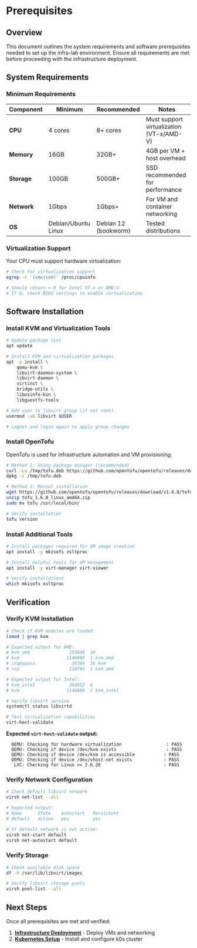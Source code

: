 # Prerequisites
## Overview

This document outlines the system requirements and software prerequisites needed to set up the infra-lab environment. Ensure all requirements are met before proceeding with the infrastructure deployment.

## System Requirements

### Minimum Requirements

| Component | Minimum | Recommended | Notes |
|-----------|---------|-------------|-------|
| **CPU** | 4 cores | 8+ cores | Must support virtualization (VT-x/AMD-V) |
| **Memory** | 16GB | 32GB+ | 4GB per VM + host overhead |
| **Storage** | 100GB | 500GB+ | SSD recommended for performance |
| **Network** | 1Gbps | 1Gbps+ | For VM and container networking |
| **OS** | Debian/Ubuntu Linux | Debian 12 (bookworm) | Tested distributions |

### Virtualization Support

Your CPU must support hardware virtualization:

```bash
# Check for virtualization support
egrep -c '(vmx|svm)' /proc/cpuinfo

# Should return > 0 for Intel VT-x or AMD-V
# If 0, check BIOS settings to enable virtualization
```

## Software Installation

### Install KVM and Virtualization Tools

```bash
# Update package list
apt update

# Install KVM and virtualization packages
apt -y install \
    qemu-kvm \
    libvirt-daemon-system \
    libvirt-daemon \
    virtinst \
    bridge-utils \
    libosinfo-bin \
    libguestfs-tools

# Add user to libvirt group (if not root)
usermod -aG libvirt $USER

# Logout and login again to apply group changes
```

### Install OpenTofu

OpenTofu is used for infrastructure automation and VM provisioning:

```bash
# Method 1: Using package manager (recommended)
curl -Lo /tmp/tofu.deb https://github.com/opentofu/opentofu/releases/download/v1.6.0/tofu_1.6.0_amd64.deb
dpkg -i /tmp/tofu.deb

# Method 2: Manual installation
wget https://github.com/opentofu/opentofu/releases/download/v1.6.0/tofu_1.6.0_linux_amd64.zip
unzip tofu_1.6.0_linux_amd64.zip
sudo mv tofu /usr/local/bin/

# Verify installation
tofu version
```

### Install Additional Tools

```bash
# Install packages required for VM image creation
apt install -y mkisofs xsltproc

# Install helpful tools for VM management
apt install -y virt-manager virt-viewer

# Verify installations
which mkisofs xsltproc
```

## Verification

### Verify KVM Installation

```bash
# Check if KVM modules are loaded
lsmod | grep kvm

# Expected output for AMD:
# kvm_amd               155648  10
# kvm                  1146880  1 kvm_amd
# irqbypass              16384  26 kvm
# ccp                   118784  1 kvm_amd

# Expected output for Intel:
# kvm_intel             294912  6
# kvm                  1146880  1 kvm_intel

# Verify libvirt service
systemctl status libvirtd

# Test virtualization capabilities
virt-host-validate
```

**Expected `virt-host-validate` output:**
```
  QEMU: Checking for hardware virtualization                 : PASS
  QEMU: Checking if device /dev/kvm exists                   : PASS
  QEMU: Checking if device /dev/kvm is accessible           : PASS
  QEMU: Checking if device /dev/vhost-net exists            : PASS
   LXC: Checking for Linux >= 2.6.26                        : PASS
```

### Verify Network Configuration

```bash
# Check default libvirt network
virsh net-list --all

# Expected output:
# Name      State    Autostart   Persistent
# default   active   yes         yes

# If default network is not active:
virsh net-start default
virsh net-autostart default
```

### Verify Storage

```bash
# Check available disk space
df -h /var/lib/libvirt/images

# Verify libvirt storage pools
virsh pool-list --all
```

## Next Steps

Once all prerequisites are met and verified:

1. **[Infrastructure Deployment](infrastructure-deployment.md)** - Deploy VMs and networking
2. **[Kubernetes Setup](kubernetes-setup.md)** - Install and configure k0s cluster
